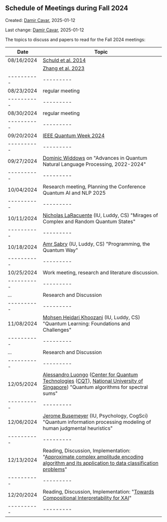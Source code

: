 ## Schedule of Meetings during Fall 2024

Created: [Damir Cavar], 2025-01-12

Last change: [Damir Cavar], 2025-01-12


The topics to discuss and papers to read for the Fall 2024 meetings:

| **Date**   | **Topic** |
| ---------- | --------- |
| 08/16/2024 | [Schuld et al. 2014](https://arxiv.org/abs/1409.3097) |
|            | [Zhang et al. 2023](https://link.springer.com/chapter/10.1007/978-981-99-8145-8_14)  |
| ---------- | --------- |
| 08/23/2024 | regular meeting |
| ---------- | --------- |
| 08/30/2024 | regular meeting |
| ---------- | --------- |
| 09/20/2024 | [IEEE Quantum Week 2024](https://qce.quantum.ieee.org/2024/) |
| ---------- | --------- |
| 09/27/2024 | [Dominic Widdows](https://www.puttypeg.net/) on "Advances in Quantum Natural Language Processing, 2022-2024" |
| ---------- | --------- |
| 10/04/2024 | Research meeting, Planning the Conference Quantum AI and NLP 2025 |
| ---------- | --------- |
| 10/11/2024 | [Nicholas LaRacuente](https://sites.google.com/iu.edu/nicholas-laracuente) (IU, Luddy, CS) "Mirages of Complex and Random Quantum States" |
| ---------- | --------- |
| 10/18/2024 | [Amr Sabry](https://amr-sabry.luddy.indiana.edu/)  (IU, Luddy, CS) "Programming, the Quantum Way"     |
| ---------- | --------- |
| 10/25/2024 | Work meeting, research and literature discussion. |
| ---------- | --------- |
| ...        | Research and Discussion       |
| ---------- | --------- |
| 11/08/2024 | [Mohsen Heidari Khoozani](https://luddy.indiana.edu/contact/profile/index.html?Mohsen_Heidari) (IU, Luddy, CS) "Quantum Learning: Foundations and Challenges" |
| ---------- | --------- |
| ...        | Research and Discussion       |
| ---------- | --------- |
| 12/05/2024 | [Alessandro Luongo](https://luongo.pro/) ([Center for Quantum Technologies](https://www.quantumlah.org/) ([CQT](https://www.quantumlah.org/)), [National University of Singapore](https://nus.edu.sg/)) "Quantum algorithms for spectral sums" |
| ---------- | --------- |
| 12/06/2024 | [Jerome Busemeyer](https://psych.indiana.edu/directory/faculty/busemeyer-jerome.html) (IU, Psychology, CogSci)  "Quantum information processing modeling of human judgmental heuristics" |
| ---------- | --------- |
| 12/13/2024 | Reading, Discussion, Implementation: "[Approximate complex amplitude encoding algorithm and its application to data classification problems](https://arxiv.org/abs/2211.13039)" |
| ---------- | --------- |
| 12/20/2024 | Reading, Discussion, Implementation: "[Towards Compositional Interpretability for XAI](https://arxiv.org/abs/2211.13039)" |
| ---------- | --------- |


[Damir Cavar]: http://damir.cavar.me/ "Damir Cavar"

